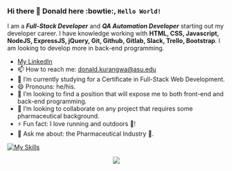 ### Hi there 👋 Donald here :bowtie:, <code>Hello World!</code> 
I am a __*Full-Stack Developer*__ and __*QA Automation Developer*__ starting out my developer career. I have knowledge working with **HTML, CSS, Javascript, NodeJS, ExpressJS, jQuery, Git, Github, Gitlab, Slack, Trello, Bootstrap**. I am looking to develop more in back-end programming. 

* [My LinkedIn](https://www.linkedin.com/in/donaldkurangwa/)
* 📫 How to reach me: donald.kurangwa@asu.edu
* 🌱 I’m currently studying for a Certificate in Full-Stack Web Development.
* 😄 Pronouns: he/his.
* 👯 I’m looking to find a position that will expose me to both front-end and back-end programming.
* 👯 I’m looking to collaborate on any project that requires some pharmaceutical background.
* ⚡ Fun fact: I love running and outdoors :runner:!
* 💬 Ask me about: the Pharmaceutical Industry :pill:.

[![My Skills](https://skillicons.dev/icons?i=html,css,js,react,node,express,jquery,java,cucumber,testng,git,mysql,github,gitlab,slack,trello,bootstrap,jmeter,appium,postman,jenkins,jira,aws,gcp)](https://skillicons.dev)


<p align="center">
  <a href="https://skillicons.dev">
    <img src="https://skillicons.dev/icons?i=html,css,js,react,node,express,jquery,java,cucumber,testng,git,mysql,github,gitlab,slack,trello,bootstrap,jmeter,appium,postman,jenkins,jira,aws,gcp" />
  </a>
</p>
